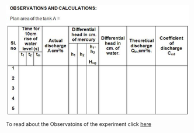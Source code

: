 <img src="images/image1.png">

To read about the Observatoins of the experiment click [here](docs/2.Venturi_meter.pdf)
